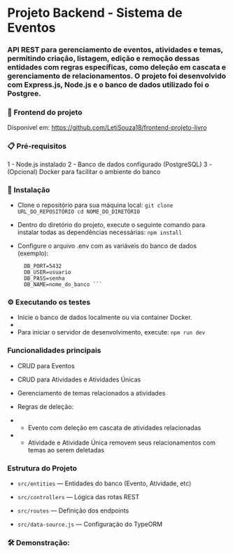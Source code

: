 # Projeto Backend - Sistema de Eventos
### API REST para gerenciamento de eventos, atividades e temas, permitindo criação, listagem, edição e remoção dessas entidades com regras específicas, como deleção em cascata e gerenciamento de relacionamentos. O projeto foi desenvolvido com Express.js, Node.js e o banco de dados utilizado foi o Postgree.

### 🚀 Frontend do projeto
Disponível em: https://github.com/LetiSouza18/frontend-projeto-livro

### 📋 Pré-requisitos
1 - Node.js instalado
2 - Banco de dados configurado (PostgreSQL)
3 - (Opcional) Docker para facilitar o ambiente do banco

### 🔧 Instalação
- Clone o repositório para sua máquina local: ```git clone URL_DO_REPOSITÓRIO cd NOME_DO_DIRETÓRIO ```
  
- Dentro do diretório do projeto, execute o seguinte comando para instalar todas as dependências necessárias: ``` npm install ```
  
- Configure o arquivo .env com as variáveis do banco de dados (exemplo):
  ``` DB_HOST=localhost
    DB_PORT=5432
    DB_USER=usuario
    DB_PASS=senha
    DB_NAME=nome_do_banco ```

### ⚙️ Executando os testes
- Inicie o banco de dados localmente ou via container Docker.
- 
- Para iniciar o servidor de desenvolvimento, execute: ``` npm run dev ```

### Funcionalidades principais
- CRUD para Eventos

- CRUD para Atividades e Atividades Únicas

- Gerenciamento de temas relacionados a atividades

- Regras de deleção:

- - Evento com deleção em cascata de atividades relacionadas

- - Atividade e Atividade Única removem seus relacionamentos com temas ao serem deletadas

### Estrutura do Projeto
- `src/entities` — Entidades do banco (Evento, Atividade, etc)

- `src/controllers` — Lógica das rotas REST

- `src/routes` — Definição dos endpoints

- `src/data-source.js` — Configuração do TypeORM

### 🛠️ Demonstração:

